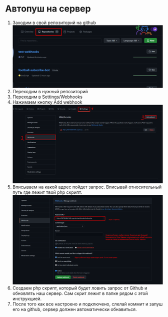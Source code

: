 # Автопуш на сервер

1. Заходим в свой репозиторий на github
![](./img/img_1.png)
2. Переходим в нужный репозиторий
3. Переходим в Settings/Webhooks
4. Нажимаем кнопку Add webhook
![](./img/img_2.png)
5. Вписываем на какой адрес пойдет запрос. Вписывай относительный путь где лежит твой php скрипт.
![](./img/img_4.png)
6. Создаем php скрипт, который будет ловить запрос от Github и обновлять наш сервер. Сам скрит лежит в папке рядом с этой инструкцией.
7. После того как все настроено и подключено, слелай коммит и запуш его на github, сервер должен автоматически обнавиться.
